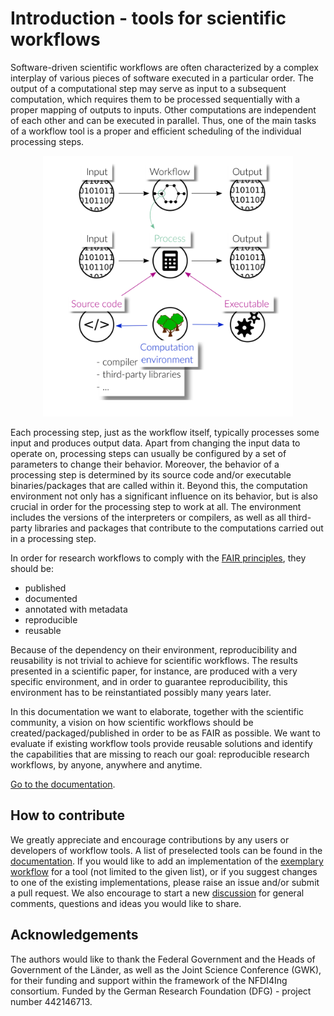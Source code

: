 # Introduction - tools for scientific workflows

Software-driven scientific workflows are often characterized by a complex interplay
of various pieces of software executed in a particular order. The output of a
computational step may serve as input to a subsequent computation, which requires
them to be processed sequentially with a proper mapping of outputs to inputs.
Other computations are independent of each other and can be executed in parallel.
Thus, one of the main tasks of a workflow tool is a proper and efficient scheduling
of the individual processing steps.

<center><img src="./img/workflows.png" width="400"></center>

Each processing step, just as the workflow itself, typically processes some input and
produces output data. Apart from changing the input data to operate on, processing
steps can usually be configured by a set of parameters to change their behavior.
Moreover, the behavior of a processing step is determined by its source code
and/or executable binaries/packages that are called within it. Beyond this, the
computation environment not only has a significant influence on its behavior, but
is also crucial in order for the processing step to work at all. The environment
includes the versions of the interpreters or compilers, as well as all third-party
libraries and packages that contribute to the computations carried out in a
processing step.

In order for research workflows to comply with the
[FAIR principles](https://www.go-fair.org/fair-principles/), they should be:

- published
- documented
- annotated with metadata
- reproducible
- reusable

Because of the dependency on their environment, reproducibility and reusability
is not trivial to achieve for scientific workflows. The results presented in a
scientific paper, for instance, are produced with a very specific environment,
and in order to guarantee reproducibility, this environment has to be reinstantiated
possibly many years later.

In this documentation we want to elaborate, together with the scientific community,
a vision on how scientific workflows should be created/packaged/published in order
to be as FAIR as possible. We want to evaluate if existing workflow tools provide
reusable solutions and identify the capabilities that are missing to reach our goal:
reproducible research workflows, by anyone, anywhere and anytime.

[Go to the documentation](https://nfdi4ingscientificworkflowrequirements.readthedocs.io/en/latest/).

## How to contribute
We greatly appreciate and encourage contributions by any users or developers of 
workflow tools. 
A list of preselected tools can be found in the [documentation](https://nfdi4ingscientificworkflowrequirements.readthedocs.io/en/latest/).
If you would like to add an implementation of the [exemplary workflow](https://nfdi4ingscientificworkflowrequirements.readthedocs.io/en/latest/docs/exemplarywf.html) for a tool
(not limited to the given list), or if you suggest changes to one of the
existing implementations, please raise an issue and/or submit a pull request.
We also encourage to start a new [discussion](https://github.com/BAMresearch/NFDI4IngScientificWorkflowRequirements/discussions)
for general comments, questions and ideas you would like to share.

## Acknowledgements

The authors would like to thank the Federal Government and the Heads of Government of the Länder, as well as the Joint Science Conference (GWK), for their funding and support within the framework of the NFDI4Ing consortium. Funded by the German Research Foundation (DFG) - project number 442146713.
